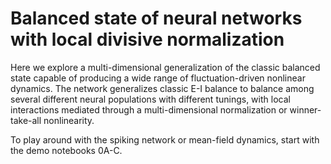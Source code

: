 # Balanced state of neural networks with local divisive normalization

Here we explore a multi-dimensional generalization of the classic balanced state capable of producing a wide range of fluctuation-driven nonlinear dynamics. The network generalizes classic E-I balance to balance among several different neural populations with different tunings, with local interactions mediated through a multi-dimensional normalization or winner-take-all nonlinearity.

To play around with the spiking network or mean-field dynamics, start with the demo notebooks 0A-C.
